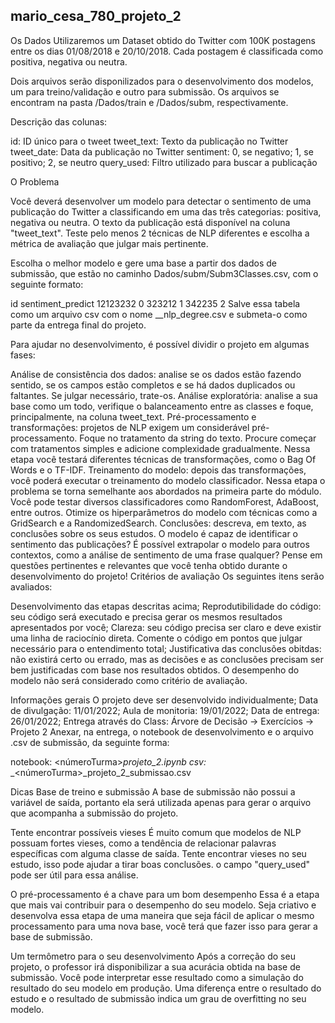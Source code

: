 ## mario_cesa_780_projeto_2

Os Dados
Utilizaremos um Dataset obtido do Twitter com 100K postagens entre os dias 01/08/2018 e 20/10/2018. Cada postagem é classificada como positiva, negativa ou neutra.

Dois arquivos serão disponilizados para o desenvolvimento dos modelos, um para treino/validação e outro para submissão. Os arquivos se encontram na pasta /Dados/train e /Dados/subm, respectivamente.

Descrição das colunas:

id: ID único para o tweet
tweet_text: Texto da publicação no Twitter
tweet_date: Data da publicação no Twitter
sentiment: 0, se negativo; 1, se positivo; 2, se neutro
query_used: Filtro utilizado para buscar a publicação

O Problema

Você deverá desenvolver um modelo para detectar o sentimento de uma publicação do Twitter a classificando em uma das três categorias: positiva, negativa ou neutra. O texto da publicação está disponível na coluna "tweet_text". Teste pelo menos 2 técnicas de NLP diferentes e escolha a métrica de avaliação que julgar mais pertinente.

Escolha o melhor modelo e gere uma base a partir dos dados de submissão, que estão no caminho Dados/subm/Subm3Classes.csv, com o seguinte formato:

id	sentiment_predict
12123232	0
323212	1
342235	2
Salve essa tabela como um arquivo csv com o nome <nome>_<sobrenome>_nlp_degree.csv e submeta-o como parte da entrega final do projeto.

Para ajudar no desenvolvimento, é possível dividir o projeto em algumas fases:

Análise de consistência dos dados: analise se os dados estão fazendo sentido, se os campos estão completos e se há dados duplicados ou faltantes. Se julgar necessário, trate-os.
Análise exploratória: analise a sua base como um todo, verifique o balanceamento entre as classes e foque, principalmente, na coluna tweet_text.
Pré-processamento e transformações: projetos de NLP exigem um considerável pré-processamento. Foque no tratamento da string do texto. Procure começar com tratamentos simples e adicione complexidade gradualmente. Nessa etapa você testará diferentes técnicas de transformações, como o Bag Of Words e o TF-IDF.
Treinamento do modelo: depois das transformações, você poderá executar o treinamento do modelo classificador. Nessa etapa o problema se torna semelhante aos abordados na primeira parte do módulo. Você pode testar diversos classificadores como RandomForest, AdaBoost, entre outros. Otimize os hiperparâmetros do modelo com técnicas como a GridSearch e a RandomizedSearch.
Conclusões: descreva, em texto, as conclusões sobre os seus estudos. O modelo é capaz de identificar o sentimento das publicações? É possível extrapolar o modelo para outros contextos, como a análise de sentimento de uma frase qualquer? Pense em questões pertinentes e relevantes que você tenha obtido durante o desenvolvimento do projeto!
Critérios de avaliação
Os seguintes itens serão avaliados:

Desenvolvimento das etapas descritas acima;
Reprodutibilidade do código: seu código será executado e precisa gerar os mesmos resultados apresentados por você;
Clareza: seu código precisa ser claro e deve existir uma linha de raciocínio direta. Comente o código em pontos que julgar necessário para o entendimento total;
Justificativa das conclusões obitdas: não existirá certo ou errado, mas as decisões e as conclusões precisam ser bem justificadas com base nos resultados obtidos.
O desempenho do modelo não será considerado como critério de avaliação.

Informações gerais
O projeto deve ser desenvolvido individualmente;
Data de divulgação: 11/01/2022;
Aula de monitoria: 19/01/2022;
Data de entrega: 26/01/2022;
Entrega através do Class: Árvore de Decisão -> Exercícios -> Projeto 2
Anexar, na entrega, o notebook de desenvolvimento e o arquivo .csv de submissão, da seguinte forma:

notebook: <nome>_<sobrenome>_<númeroTurma>_projeto_2.ipynb
csv: <nome>_<sobrenome>_<númeroTurma>_projeto_2_submissao.csv

Dicas
Base de treino e submissão
A base de submissão não possui a variável de saída, portanto ela será utilizada apenas para gerar o arquivo que acompanha a submissão do projeto.

Tente encontrar possíveis vieses
É muito comum que modelos de NLP possuam fortes vieses, como a tendência de relacionar palavras específicas com alguma classe de saída. Tente encontrar vieses no seu estudo, isso pode ajudar a tirar boas conclusões. o campo "query_used" pode ser útil para essa análise.

O pré-processamento é a chave para um bom desempenho
Essa é a etapa que mais vai contribuir para o desempenho do seu modelo. Seja criativo e desenvolva essa etapa de uma maneira que seja fácil de aplicar o mesmo processamento para uma nova base, você terá que fazer isso para gerar a base de submissão.

Um termômetro para o seu desenvolvimento
Após a correção do seu projeto, o professor irá disponibilizar a sua acurácia obtida na base de submissão. Você pode interpretar esse resultado como a simulação do resultado do seu modelo em produção. Uma diferença entre o resultado do estudo e o resultado de submissão indica um grau de overfitting no seu modelo.
